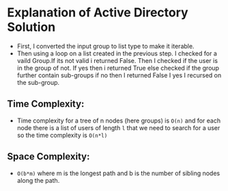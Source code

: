 ﻿

# Explanation of Active Directory Solution

 - First, I converted the input group to list type to make it iterable.
 - Then using a loop on a list created in the previous step. I checked for a vaild Group.If its not valid i returned False. Then I checked if the user is in the group of not. If yes then i returned True else checked if the group further contain sub-groups if no then I returned False I yes I recursed on the sub-group.
## Time Complexity:
 - Time complexity for a tree of n nodes (here groups) is `O(n)` and for each node there is a list of users of length `l` that we need to search for a user so the time complexity is `O(n*l)`
 

## Space Complexity:
-   `O(b*m)`  where m is the longest path and b is the number of sibling nodes along the path.

